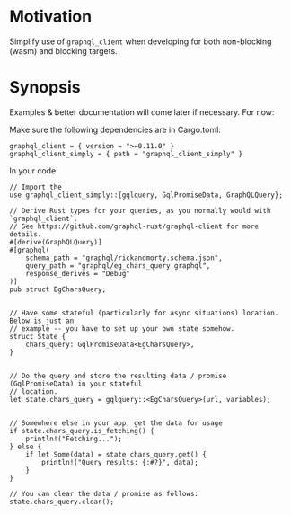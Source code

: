 # Motivation 

Simplify use of `graphql_client` when developing for both non-blocking (wasm) and blocking targets.

# Synopsis

Examples & better documentation will come later if necessary. For now:

Make sure the following dependencies are in Cargo.toml:

```
graphql_client = { version = ">=0.11.0" }
graphql_client_simply = { path = "graphql_client_simply" }
```

In your code: 

```
// Import the 
use graphql_client_simply::{gqlquery, GqlPromiseData, GraphQLQuery};

// Derive Rust types for your queries, as you normally would with `graphql_client`. 
// See https://github.com/graphql-rust/graphql-client for more details.
#[derive(GraphQLQuery)]
#[graphql(
    schema_path = "graphql/rickandmorty.schema.json",
    query_path = "graphql/eg_chars_query.graphql",
    response_derives = "Debug"
)]
pub struct EgCharsQuery;


// Have some stateful (particularly for async situations) location. Below is just an
// example -- you have to set up your own state somehow.
struct State {
    chars_query: GqlPromiseData<EgCharsQuery>,
}


// Do the query and store the resulting data / promise (GqlPromiseData) in your stateful
// location. 
let state.chars_query = gqlquery::<EgCharsQuery>(url, variables);


// Somewhere else in your app, get the data for usage
if state.chars_query.is_fetching() {
    println!("Fetching...");
} else {
    if let Some(data) = state.chars_query.get() {
        println!("Query results: {:#?}", data);
    }
}

// You can clear the data / promise as follows:
state.chars_query.clear();



```